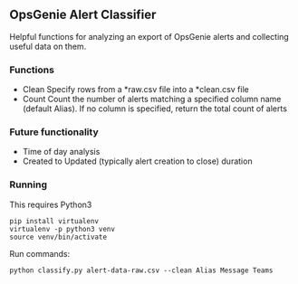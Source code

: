 ## OpsGenie Alert Classifier
Helpful functions for analyzing an export of OpsGenie alerts and collecting useful data on them.

### Functions
* Clean
  Specify rows from a *raw.csv file into a *clean.csv file
* Count
  Count the number of alerts matching a specified column name (default Alias). If no column is specified, return the total count of alerts

### Future functionality
* Time of day analysis
* Created to Updated (typically alert creation to close) duration

### Running
This requires Python3
```
pip install virtualenv
virtualenv -p python3 venv
source venv/bin/activate
```
Run commands:
```
python classify.py alert-data-raw.csv --clean Alias Message Teams
```